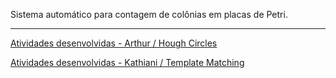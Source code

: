 Sistema automático para contagem de colônias em placas de Petri.

---


[Atividades desenvolvidas - Arthur / Hough Circles](MetasArthur.md)

[Atividades desenvolvidas - Kathiani / Template Matching](MetasKathiani.md)